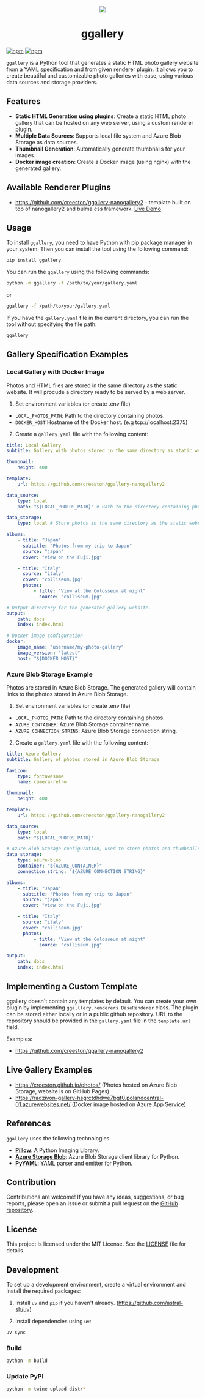 <div align="center">
<img src="docs/camera-retro-solid.svg" />
  <h1 align="center">ggallery</h1>
</div>


[![npm](https://img.shields.io/badge/demo-online-008000.svg)](https://creeston.github.io/ggallery-nanogallery2/)
[![npm](https://img.shields.io/pypi/v/ggallery)](https://pypi.org/project/ggallery/)

`ggallery` is a Python tool that generates a static HTML photo gallery website from a YAML specification and from given renderer plugin. It allows you to create beautiful and customizable photo galleries with ease, using various data sources and storage providers.

## Features

- **Static HTML Generation using plugins**: Create a static HTML photo gallery that can be hosted on any web server, using a custom renderer plugin.
- **Multiple Data Sources**: Supports local file system and Azure Blob Storage as data sources.
- **Thumbnail Generation**: Automatically generate thumbnails for your images.
- **Docker image creation**: Create a Docker image (using nginx) with the generated gallery.

## Available Renderer Plugins

- https://github.com/creeston/ggallery-nanogallery2 - template built on top of nanogallery2 and bulma css framework. [Live Demo](https://creeston.github.io/ggallery-nanogallery2/)

## Usage

To install `ggallery`, you need to have Python with pip package manager in your system. 
Then you can install the tool using the following command:

```sh
pip install ggallery
```

You can run the `ggallery` using the following commands:

```sh
python -m ggallery -f /path/to/your/gallery.yaml
```

or

```sh
ggallery -f /path/to/your/gallery.yaml
```

If you have the `gallery.yaml` file in the current directory, you can run the tool without specifying the file path:

```sh
ggallery
```

## Gallery Specification Examples

### Local Gallery with Docker Image

Photos and HTML files are stored in the same directory as the static website. It will procude a directory ready to be served by a web server.

1. Set environment variables (or create .env file)

- `LOCAL_PHOTOS_PATH`: Path to the directory containing photos.
- `DOCKER_HOST` Hostname of the Docker host. (e.g tcp://localhost:2375)

2. Create a `gallery.yaml` file with the following content:

```yaml
title: Local Gallery
subtitle: Gallery with photos stored in the same directory as static website.

thumbnail:
    height: 400

template:
    url: https://github.com/creeston/ggallery-nanogallery2

data_source:
    type: local
    path: "${LOCAL_PHOTOS_PATH}" # Path to the directory containing photos.

data_storage:
    type: local # Store photos in the same directory as the static website.

albums:
    - title: "Japan"
      subtitle: "Photos from my trip to Japan"
      source: "japan"
      cover: "view on the Fuji.jpg"

    - title: "Italy"
      source: "italy"
      cover: "colliseum.jpg"
      photos:
          - title: "View at the Colosseum at night"
            source: "colliseum.jpg"

# Output directory for the generated gallery website.
output:
    path: docs
    index: index.html

# Docker image configuration
docker:
    image_name: "username/my-photo-gallery"
    image_version: "latest"
    host: "${DOCKER_HOST}"
```

### Azure Blob Storage Example

Photos are stored in Azure Blob Storage. The generated gallery will contain links to the photos stored in Azure Blob Storage.

1. Set environment variables (or create .env file)

- `LOCAL_PHOTOS_PATH`: Path to the directory containing photos.
- `AZURE_CONTAINER`: Azure Blob Storage container name.
- `AZURE_CONNECTION_STRING`: Azure Blob Storage connection string.

2. Create a `gallery.yaml` file with the following content:

```yaml
title: Azure Gallery
subtitle: Gallery of photos stored in Azure Blob Storage

favicon:
    type: fontawesome
    name: camera-retro

thumbnail:
    height: 400

template:
    url: https://github.com/creeston/ggallery-nanogallery2

data_source:
    type: local
    path: "${LOCAL_PHOTOS_PATH}"

# Azure Blob Storage configuration, used to store photos and thumbnails.
data_storage:
    type: azure-blob
    container: "${AZURE_CONTAINER}"
    connection_string: "${AZURE_CONNECTION_STRING}"

albums:
    - title: "Japan"
      subtitle: "Photos from my trip to Japan"
      source: "japan"
      cover: "view on the Fuji.jpg"

    - title: "Italy"
      source: "italy"
      cover: "colliseum.jpg"
      photos:
          - title: "View at the Colosseum at night"
            source: "colliseum.jpg"

output:
    path: docs
    index: index.html
```

## Implementing a Custom Template

ggallery doesn't contain any templates by default. You can create your own plugin by implementing `ggalllery.renderers.BaseRenderer` class. The plugin can be stored either locally or in a public github repository. URL to the repository should be provided in the `gallery.yaml` file in the `template.url` field.


Examples:
- https://github.com/creeston/ggallery-nanogallery2


## Live Gallery Examples

- https://creeston.github.io/photos/ (Photos hosted on Azure Blob Storage, website is on GitHub Pages)
- https://radzivon-gallery-hsgrctdhdwe7bgf0.polandcentral-01.azurewebsites.net/ (Docker image hosted on Azure App Service)

## References

`ggallery` uses the following technologies:

- **[Pillow](https://python-pillow.org/)**: A Python Imaging Library.
- **[Azure Storage Blob](https://pypi.org/project/azure-storage-blob/)**: Azure Blob Storage client library for Python.
- **[PyYAML](https://pyyaml.org/)**: YAML parser and emitter for Python.

## Contribution

Contributions are welcome! If you have any ideas, suggestions, or bug reports, please open an issue or submit a pull request on the [GitHub repository](https://github.com/creeston/ggallery).


## License

This project is licensed under the MIT License. See the [LICENSE](LICENSE) file for details.

## Development

To set up a development environment, create a virtual environment and install the required packages:

1. Install `uv` and `pip` if you haven't already. (https://github.com/astral-sh/uv)

2. Install dependencies using `uv`:

```sh
uv sync
```

### Build

```sh
python -m build
```

### Update PyPI

```sh
python -m twine upload dist/*
```